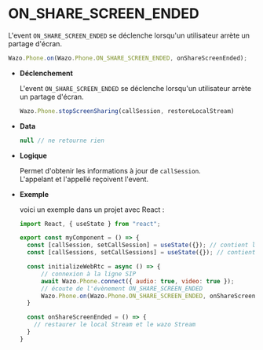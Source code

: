 # ON_SHARE_SCREEN_ENDED

L'event `ON_SHARE_SCREEN_ENDED` se déclenche lorsqu'un utilisateur arrète un partage d'écran.

```js
Wazo.Phone.on(Wazo.Phone.ON_SHARE_SCREEN_ENDED, onShareScreenEnded);
```

<div class="useless-tab-container">

- **Déclenchement**

  L'event `ON_SHARE_SCREEN_ENDED` se déclenche lorsqu'un utilisateur arrète un partage d'écran.
  
  ```js
  Wazo.Phone.stopScreenSharing(callSession, restoreLocalStream)
  ```

- **Data**

  ```js
  null // ne retourne rien
  ```

- **Logique**

  Permet d'obtenir les informations à jour de `callSession`.  
  L'appelant et l'appellé reçoivent l'event.

- **Exemple**

  voici un exemple dans un projet avec React :
  
  ```js
  import React, { useState } from "react";
  
  export const myComponent = () => {
    const [callSession, setCallSession] = useState({}); // contient l'appel actif
    const [callSessions, setCallSessions] = useState({}); // contient l'ensemble des appels (en cours et disponible)

    const initializeWebRtc = async () => {
        // connexion à la ligne SIP
        await Wazo.Phone.connect({ audio: true, video: true });
        // écoute de l'évènement ON_SHARE_SCREEN_ENDED
        Wazo.Phone.on(Wazo.Phone.ON_SHARE_SCREEN_ENDED, onShareScreenEnded);
    }

    const onShareScreenEnded = () => {
      // restaurer le local Stream et le wazo Stream
    }
  }
  ```

</div>
